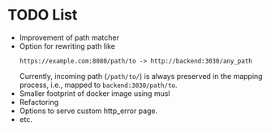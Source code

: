 # TODO List

- Improvement of path matcher
- Option for rewriting path like
  ```
  https://example.com:8080/path/to -> http://backend:3030/any_path
  ```
  Currently, incoming path (`/path/to/`) is always preserved in the mapping process, i.e., mapped to `backend:3030/path/to`.
- Smaller footprint of docker image using musl
- Refactoring
- Options to serve custom http_error page.
- etc.
